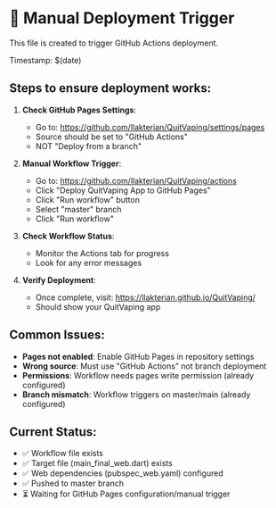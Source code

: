 # 🚀 Manual Deployment Trigger

This file is created to trigger GitHub Actions deployment.

Timestamp: $(date)

## Steps to ensure deployment works:

1. **Check GitHub Pages Settings**:
   - Go to: https://github.com/llakterian/QuitVaping/settings/pages
   - Source should be set to "GitHub Actions"
   - NOT "Deploy from a branch"

2. **Manual Workflow Trigger**:
   - Go to: https://github.com/llakterian/QuitVaping/actions
   - Click "Deploy QuitVaping App to GitHub Pages"
   - Click "Run workflow" button
   - Select "master" branch
   - Click "Run workflow"

3. **Check Workflow Status**:
   - Monitor the Actions tab for progress
   - Look for any error messages

4. **Verify Deployment**:
   - Once complete, visit: https://llakterian.github.io/QuitVaping/
   - Should show your QuitVaping app

## Common Issues:

- **Pages not enabled**: Enable GitHub Pages in repository settings
- **Wrong source**: Must use "GitHub Actions" not branch deployment
- **Permissions**: Workflow needs pages write permission (already configured)
- **Branch mismatch**: Workflow triggers on master/main (already configured)

## Current Status:
- ✅ Workflow file exists
- ✅ Target file (main_final_web.dart) exists  
- ✅ Web dependencies (pubspec_web.yaml) configured
- ✅ Pushed to master branch
- ⏳ Waiting for GitHub Pages configuration/manual trigger